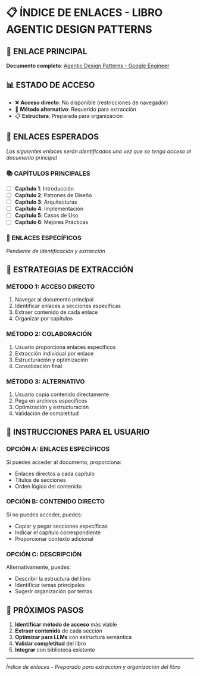 # 📋 ÍNDICE DE ENLACES - LIBRO AGENTIC DESIGN PATTERNS

## 🔗 ENLACE PRINCIPAL
**Documento completo**: [Agentic Design Patterns - Google Engineer](https://docs.google.com/document/d/1rsaK53T3Lg5KoGwvf8ukOUvbELRtH-V0LnOIFDxBryE/edit?tab=t.0)

## 📊 ESTADO DE ACCESO
- ❌ **Acceso directo**: No disponible (restricciones de navegador)
- 🔄 **Método alternativo**: Requerido para extracción
- 📋 **Estructura**: Preparada para organización

## 🎯 ENLACES ESPERADOS
*Los siguientes enlaces serán identificados una vez que se tenga acceso al documento principal*

### 📚 CAPÍTULOS PRINCIPALES
- [ ] **Capítulo 1**: Introducción
- [ ] **Capítulo 2**: Patrones de Diseño
- [ ] **Capítulo 3**: Arquitecturas
- [ ] **Capítulo 4**: Implementación
- [ ] **Capítulo 5**: Casos de Uso
- [ ] **Capítulo 6**: Mejores Prácticas

### 🔗 ENLACES ESPECÍFICOS
*Pendiente de identificación y extracción*

## 🔧 ESTRATEGIAS DE EXTRACCIÓN

### MÉTODO 1: ACCESO DIRECTO
1. Navegar al documento principal
2. Identificar enlaces a secciones específicas
3. Extraer contenido de cada enlace
4. Organizar por capítulos

### MÉTODO 2: COLABORACIÓN
1. Usuario proporciona enlaces específicos
2. Extracción individual por enlace
3. Estructuración y optimización
4. Consolidación final

### MÉTODO 3: ALTERNATIVO
1. Usuario copia contenido directamente
2. Pega en archivos específicos
3. Optimización y estructuración
4. Validación de completitud

## 📝 INSTRUCCIONES PARA EL USUARIO

### OPCIÓN A: ENLACES ESPECÍFICOS
Si puedes acceder al documento, proporciona:
- Enlaces directos a cada capítulo
- Títulos de secciones
- Orden lógico del contenido

### OPCIÓN B: CONTENIDO DIRECTO
Si no puedes acceder, puedes:
- Copiar y pegar secciones específicas
- Indicar el capítulo correspondiente
- Proporcionar contexto adicional

### OPCIÓN C: DESCRIPCIÓN
Alternativamente, puedes:
- Describir la estructura del libro
- Identificar temas principales
- Sugerir organización por temas

## 🎯 PRÓXIMOS PASOS
1. **Identificar método de acceso** más viable
2. **Extraer contenido** de cada sección
3. **Optimizar para LLMs** con estructura semántica
4. **Validar completitud** del libro
5. **Integrar** con biblioteca existente

---

*Índice de enlaces - Preparado para extracción y organización del libro*

